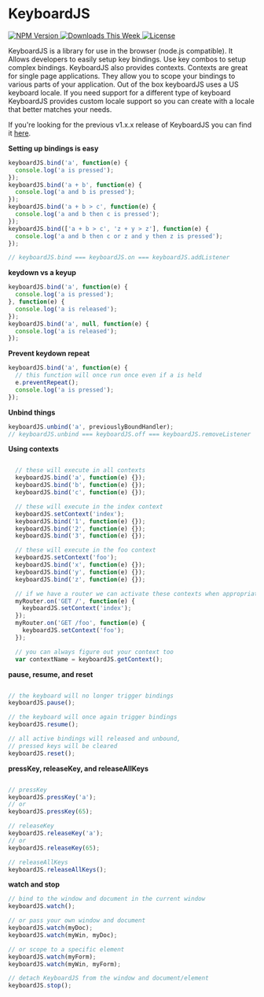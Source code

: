 
KeyboardJS
==========

[ ![NPM Version](http://img.shields.io/npm/v/keyboardjs.svg?style=flat) ](https://www.npmjs.org/package/keyboardjs)
[ ![Downloads This Week](http://img.shields.io/npm/dm/keyboardjs.svg?style=flat) ](https://www.npmjs.org/package/keyboardjs)
[ ![License](http://img.shields.io/npm/l/keyboardjs.svg?style=flat) ](https://www.npmjs.org/package/keyboardjs)

KeyboardJS is a library for use in the browser (node.js compatible). It Allows
developers to easily setup key bindings. Use key combos to setup complex
bindings. KeyboardJS also provides contexts. Contexts are great for single page
applications. They allow you to scope your bindings to various parts of your
application. Out of the box keyboardJS uses a US keyboard locale. If you need
support for a different type of keyboard KeyboardJS provides custom locale
support so you can create with a locale that better matches your needs.

If you're looking for the previous v1.x.x release of KeyboardJS you can find it
[here](https://github.com/RobertWHurst/KeyboardJS/tree/legacy).

__Setting up bindings is easy__

```javascript
keyboardJS.bind('a', function(e) {
  console.log('a is pressed');
});
keyboardJS.bind('a + b', function(e) {
  console.log('a and b is pressed');
});
keyboardJS.bind('a + b > c', function(e) {
  console.log('a and b then c is pressed');
});
keyboardJS.bind(['a + b > c', 'z + y > z'], function(e) {
  console.log('a and b then c or z and y then z is pressed');
});

// keyboardJS.bind === keyboardJS.on === keyboardJS.addListener
```


__keydown vs a keyup__

```javascript
keyboardJS.bind('a', function(e) {
  console.log('a is pressed');
}, function(e) {
  console.log('a is released');
});
keyboardJS.bind('a', null, function(e) {
  console.log('a is released');
});
```


__Prevent keydown repeat__

```javascript
keyboardJS.bind('a', function(e) {
  // this function will once run once even if a is held
  e.preventRepeat();
  console.log('a is pressed');
});
```


__Unbind things__

```javascript
keyboardJS.unbind('a', previouslyBoundHandler);
// keyboardJS.unbind === keyboardJS.off === keyboardJS.removeListener
```


__Using contexts__

```javascript

  // these will execute in all contexts
  keyboardJS.bind('a', function(e) {});
  keyboardJS.bind('b', function(e) {});
  keyboardJS.bind('c', function(e) {});

  // these will execute in the index context
  keyboardJS.setContext('index');
  keyboardJS.bind('1', function(e) {});
  keyboardJS.bind('2', function(e) {});
  keyboardJS.bind('3', function(e) {});

  // these will execute in the foo context
  keyboardJS.setContext('foo');
  keyboardJS.bind('x', function(e) {});
  keyboardJS.bind('y', function(e) {});
  keyboardJS.bind('z', function(e) {});

  // if we have a router we can activate these contexts when appropriate
  myRouter.on('GET /', function(e) {
    keyboardJS.setContext('index');
  });
  myRouter.on('GET /foo', function(e) {
    keyboardJS.setContext('foo');
  });

  // you can always figure out your context too
  var contextName = keyboardJS.getContext();
```


__pause, resume, and reset__

```javascript

// the keyboard will no longer trigger bindings
keyboardJS.pause();

// the keyboard will once again trigger bindings
keyboardJS.resume();

// all active bindings will released and unbound,
// pressed keys will be cleared
keyboardJS.reset();
```


__pressKey, releaseKey, and releaseAllKeys__

```javascript

// pressKey
keyboardJS.pressKey('a');
// or
keyboardJS.pressKey(65);

// releaseKey
keyboardJS.releaseKey('a');
// or
keyboardJS.releaseKey(65);

// releaseAllKeys
keyboardJS.releaseAllKeys();
```


__watch and stop__

```javascript
// bind to the window and document in the current window
keyboardJS.watch();

// or pass your own window and document
keyboardJS.watch(myDoc);
keyboardJS.watch(myWin, myDoc);

// or scope to a specific element
keyboardJS.watch(myForm);
keyboardJS.watch(myWin, myForm);

// detach KeyboardJS from the window and document/element
keyboardJS.stop();
```
